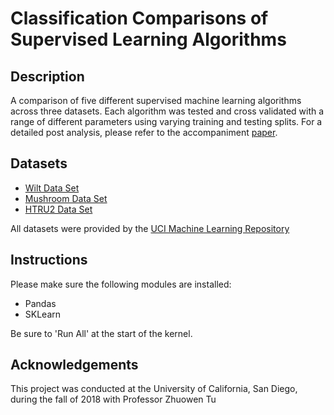 
# Classification Comparisons of Supervised Learning Algorithms

## Description

A comparison of five different supervised machine learning algorithms across three datasets. Each algorithm was tested and cross validated with a range of different parameters using varying training and testing splits. For a detailed post analysis, please refer to the accompaniment [paper]().

## Datasets

* [Wilt Data Set](http://archive.ics.uci.edu/ml/datasets/wilt)
* [Mushroom Data Set](https://archive.ics.uci.edu/ml/datasets/mushroom)
* [HTRU2 Data Set](https://archive.ics.uci.edu/ml/datasets/HTRU2)

All datasets were provided by the [UCI Machine Learning Repository](https://archive.ics.uci.edu/ml/index.php)

## Instructions

Please make sure the following modules are installed:
* Pandas
* SKLearn

Be sure to 'Run All' at the start of the kernel.

## Acknowledgements

This project was conducted at the University of California, San Diego, during the fall of 2018 with Professor Zhuowen Tu
